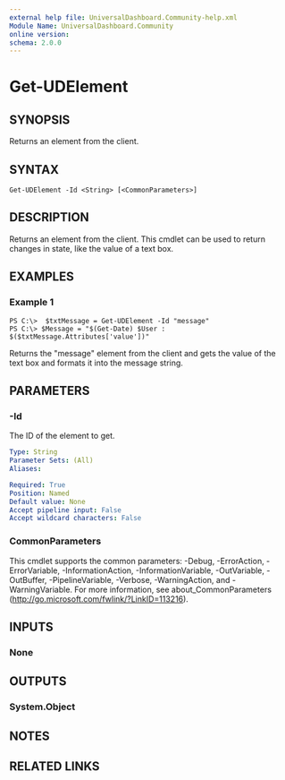 ```yaml
---
external help file: UniversalDashboard.Community-help.xml
Module Name: UniversalDashboard.Community
online version: 
schema: 2.0.0
---
```


# Get-UDElement

## SYNOPSIS
Returns an element from the client. 

## SYNTAX

```
Get-UDElement -Id <String> [<CommonParameters>]
```

## DESCRIPTION
Returns an element from the client. This cmdlet can be used to return changes in state, like the value of a text box. 

## EXAMPLES

### Example 1
```
PS C:\>  $txtMessage = Get-UDElement -Id "message" 
PS C:\> $Message = "$(Get-Date) $User : $($txtMessage.Attributes['value'])"
```

Returns the "message" element from the client and gets the value of the text box and formats it into the message string. 

## PARAMETERS

### -Id
The ID of the element to get.

```yaml
Type: String
Parameter Sets: (All)
Aliases: 

Required: True
Position: Named
Default value: None
Accept pipeline input: False
Accept wildcard characters: False
```

### CommonParameters
This cmdlet supports the common parameters: -Debug, -ErrorAction, -ErrorVariable, -InformationAction, -InformationVariable, -OutVariable, -OutBuffer, -PipelineVariable, -Verbose, -WarningAction, and -WarningVariable. For more information, see about_CommonParameters (http://go.microsoft.com/fwlink/?LinkID=113216).

## INPUTS

### None

## OUTPUTS

### System.Object

## NOTES

## RELATED LINKS

